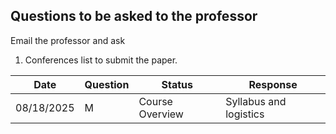 ## Questions to be asked to  the professor
Email the professor and ask
1. Conferences list to submit the paper.

| Date       | Question | Status                                             | Response                           |
|------------|-----|------------------------------------------------------|---------------------------------------------|
| 08/18/2025 | M   | Course Overview                                     | Syllabus and logistics        